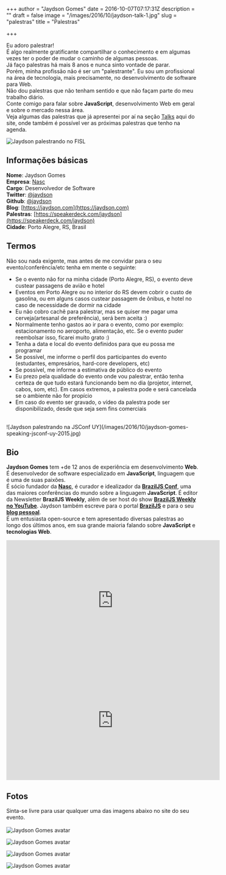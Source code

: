 +++
author = "Jaydson Gomes"
date = 2016-10-07T07:17:31Z
description = ""
draft = false
image = "/images/2016/10/jaydson-talk-1.jpg"
slug = "palestras"
title = "Palestras"

+++

Eu adoro palestrar!  
É algo realmente gratificante compartilhar o conhecimento e em algumas vezes ter o poder de mudar o caminho de algumas pessoas.  
Já faço palestras há mais 8 anos e nunca sinto vontade de parar.  
Porém, minha profissão não é ser um "palestrante". Eu sou um profissional na área de tecnologia, mais precisamente, no desenvolvimento de software para Web.    
Não dou palestras que não tenham sentido e que não façam parte do meu trabalho diário.  
Conte comigo para falar sobre __JavaScript__, desenvolvimento Web em geral e sobre o mercado nessa área.  
Veja algumas das palestras que já apresentei por aí na seção [Talks](/pages/talks) aqui do site, onde também é possível ver as próximas palestras que tenho na agenda.  

![Jaydson palestrando no FISL](/images/2016/10/jaydson-gomes-speaking-fisl.jpg)

## Informações básicas
__Nome__: Jaydson Gomes  
__Empresa__: [Nasc](http://nasc.io)  
__Cargo__: Desenvolvedor de Software  
__Twitter__: [@jaydson](https://twitter.com/jaydson)  
__Github__: [@jaydson](https://github.com/jaydson)  
__Blog__: [https://jaydson.com](https://jaydson.com)  
__Palestras__: [https://speakerdeck.com/jaydson](https://speakerdeck.com/jaydson)  
__Cidade__: Porto Alegre, RS, Brasil

## Termos
Não sou nada exigente, mas antes de me convidar para o seu evento/conferência/etc tenha em mente o seguinte:  

- Se o evento não for na minha cidade (Porto Alegre, RS), o evento deve custear passagens de avião e hotel  
- Eventos em Porto Alegre ou no interior do RS devem cobrir o custo de gasolina, ou em alguns casos custear passagem de ônibus, e hotel no caso de necessidade de dormir na cidade
- Eu não cobro cachê para palestrar, mas se quiser me pagar uma cerveja(artesanal de preferência), será bem aceita :)  
- Normalmente tenho gastos ao ir para o evento, como por exemplo: estacionamento no aeroporto, alimentação, etc. Se o evento puder reembolsar isso, ficarei muito grato :)  
- Tenha a data e local do evento definidos para que eu possa me programar
- Se possível, me informe o perfil dos participantes do evento (estudantes, empresários, hard-core developers, etc)
- Se possível, me informe a estimativa de público do evento
- Eu prezo pela qualidade do evento onde vou palestrar, então tenha certeza de que tudo estará funcionando bem no dia (projetor, internet, cabos, som, etc). Em casos extremos, a palestra pode e será cancelada se o ambiente não for propício  
- Em caso do evento ser gravado, o vídeo da palestra pode ser disponibilizado, desde que seja sem fins comerciais  
<br>
![Jaydson palestrando na JSConf UY](/images/2016/10/jaydson-gomes-speaking-jsconf-uy-2015.jpg)

## Bio
__Jaydson Gomes__ tem +de 12 anos de experiência em desenvolvimento __Web__.  
​É desenvolvedor de software especializado em __JavaScript__, linguagem que é uma de suas paixões.  
​É sócio fundador da __[Nasc](http://nasc.io)__, é curador e idealizador da ​__[BrazilJS Conf](http://braziljs.com.br/)__, uma das maiores conferências do mundo sobre a linguagem __JavaScript__. É editor da Newsletter **BrazilJS Weekly**, além de ser host do show [**BrazilJS Weekly no YouTube**](https://www.youtube.com/playlist?list=PLg2lQYZDBwOQDXKxy9yeqXG5njHbSHFFD). Jaydson também escreve para o portal [**BrazilJS**](https://braziljs.org/blog) e para o seu [**blog pessoal**](https://jaydson.com).    
É um entusiasta open-source e tem apresentado diversas palestras ao longo dos últimos anos, em sua grande maioria falando sobre __JavaScript__ e __tecnologias Web__.  

<iframe width="560" height="315" src="https://www.youtube.com/embed/7g_6hfG0stc" frameborder="0" allowfullscreen></iframe>
<iframe width="560" height="315" src="https://www.youtube.com/embed/O8xmfaE4XUc" frameborder="0" allowfullscreen></iframe>

## Fotos
Sinta-se livre para usar qualquer uma das imagens abaixo no site do seu evento.  
<br>
![Jaydson Gomes avatar](/images/2016/10/jaydson-gomes-avatar-1.jpg)

![Jaydson Gomes avatar](/images/2016/10/jaydson-gomes-avatar-2.jpg)

![Jaydson Gomes avatar](/images/2016/10/jaydson-gomes-avatar-3.jpg)

![Jaydson Gomes avatar](/images/2016/10/jaydson-gomes-avatar-4.jpg)
